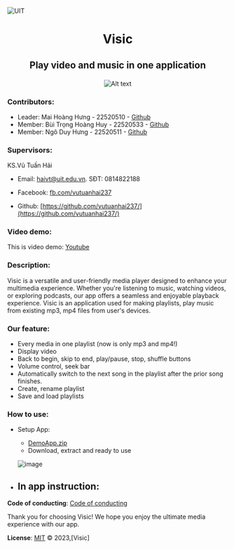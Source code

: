 ![UIT](https://img.shields.io/badge/from-UIT%20VNUHCM-blue?style=for-the-badge&link=https%3A%2F%2Fwww.uit.edu.vn%2F)

# <p align="center"> Visic </p>

## <p align="center">Play video and music in one application</p>

<p align="center">
  <img src="https://www.uit.edu.vn/sites/vi/files/banner_uit.png" alt="Alt text">
</p>

### Contributors:

- Leader: Mai Hoàng Hưng - 22520510 - [Github](https://github.com/HungMaiHoang)
- Member: Bùi Trọng Hoàng Huy - 22520533 - [Github](https://github.com/BuiTrongHoangHuy)
- Member: Ngô Duy Hưng - 22520511 - [Github](https://github.com/NgoDuyHung2305)

### Supervisors:

KS.Vũ Tuấn Hải
- Email: haivt@uit.edu.vn. SĐT: 0814822188

- Facebook: [fb.com/vutuanhai237](fb.com/vutuanhai237)

- Github: [https://github.com/vutuanhai237/](https://github.com/vutuanhai237/)

### Video demo:
  
This is video demo: [Youtube](https://youtu.be/CMG_nB1tKE8)
  
### Description:
  
Visic is a versatile and user-friendly media player designed to enhance your multimedia experience. Whether you're listening to music, watching videos, or exploring podcasts, our app offers a seamless and enjoyable playback experience.
Visic is an application used for making playlists, play music from existing mp3, mp4 files from user's devices.
  
### Our feature:
- Every media in one playlist (now is only mp3 and mp4!)
- Display video
- Back to begin, skip to end, play/pause, stop, shuffle buttons
- Volume control, seek bar
- Automatically switch to the next song in the playlist after the prior song finishes.
- Create, rename playlist
- Save and load playlists


### How to use: 

- Setup App:
    - [DemoApp.zip](https://github.com/HungMaiHoang/IT008/blob/main/Project_MusicApp/Demo/DemoApp.zip)
    - Download, extract and ready to use
  
    ![image](https://github.com/HungMaiHoang/IT008/assets/146855679/43544815-4114-4225-aa76-99df3a9d2f5a)

- In app instruction:
    - 

**Code of conducting**: [Code of conducting](https://github.com/HungMaiHoang/IT008/blob/main/Code%20of%20conducting)

Thank you for choosing Visic! We hope you enjoy the ultimate media experience with our app.

**License**:
[MIT](https://github.com/HungMaiHoang/IT008/blob/main/LICENSE) © 2023,[Visic]
